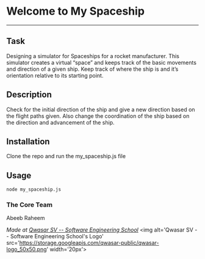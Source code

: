 # Welcome to My Spaceship
***

## Task
Designing a simulator for Spaceships for a rocket manufacturer. 
This simulator creates a virtual “space” and keeps track of the basic movements and direction of a given ship. 
Keep track of where the ship is and it’s orientation relative to its starting point.

## Description
Check for the initial direction of the ship and give a new direction based on the flight paths given.
Also change the coordination of the ship based on the direction and advancement of the ship.

## Installation
Clone the repo and run the my_spaceship.js file

## Usage
```
node my_spaceship.js
```

### The Core Team
Abeeb Raheem

<span><i>Made at <a href='https://qwasar.io'>Qwasar SV -- Software Engineering School</a></i></span>
<span><img alt='Qwasar SV -- Software Engineering School's Logo' src='https://storage.googleapis.com/qwasar-public/qwasar-logo_50x50.png' width='20px'></span>
